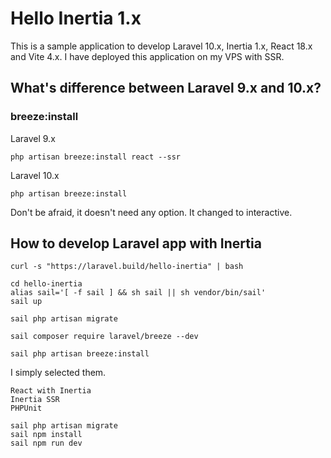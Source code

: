 # Hello Inertia 1.x

This is a sample application to develop Laravel 10.x, Inertia 1.x, React 18.x and Vite 4.x. I have deployed this application on my VPS with SSR.

## What's difference between Laravel 9.x and 10.x?

### breeze:install

Laravel 9.x
```
php artisan breeze:install react --ssr
```

Laravel 10.x
```
php artisan breeze:install
```

Don't be afraid, it doesn't need any option. It changed to interactive.

## How to develop Laravel app with Inertia

```
curl -s "https://laravel.build/hello-inertia" | bash
```

```
cd hello-inertia
alias sail='[ -f sail ] && sh sail || sh vendor/bin/sail'
sail up
```

```
sail php artisan migrate
```

```
sail composer require laravel/breeze --dev
```

```
sail php artisan breeze:install
```

I simply selected them.
```
React with Inertia
Inertia SSR
PHPUnit
```

```
sail php artisan migrate
sail npm install
sail npm run dev
```

